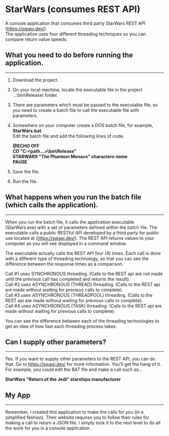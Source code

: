 # StarWars (consumes REST API)
A console application that consumes third party StarWars REST API (https://swapi.dev/)<br/>
The application uses four different threading techniques so you can compare return value speeds.
## What you need to do before running the application.
***
1. Download the project.
2. On your local machine, locate the executable file in the project ...\bin\Release\ folder.
3. There are parameters which must be passed to the executable file, so you need to create a batch file to call the executable file with parameters.
4. Somewhere on your computer create a DOS batch file, for example, <b>StarWars.bat</b>.<br/>
   Edit the batch file and add the following lines of code.

   <b>@ECHO OFF<br />
   CD "C:\<path...>\bin\Release\"<br />
   STARWARS "The Phantom Menace" characters name<br/>
   PAUSE</b>

5. Save the file.
6. Run the file.

## What happens when you run the batch file (which calls the application).
***
When you run the batch file, it calls the application executable (StarWars.exe) with a set of parameters defined within the batch file.
The executable calls a public RESTful API developed by a third party for public use located at (https://swapi.dev/).
The REST API returns values to your computer as you will see displayed in a command window.

The executable actually calls the REST API four (4) times.
Each call is done with a different type of threading technology, so that you can see the difference between the response times as a comparison.

Call #1 uses SYNCHRONOUS threading. (Calls to the REST api are not made until the previous call has completed and returns the result).<br />
Call #2 uses ASYNCHRONOUS (THREAD) threading. (Calls to the REST api are made without waiting for previous calls to complete).<br />
Call #3 uses ASYNCHRONOUS (THREADPOOL) threading. (Calls to the REST api are made without waiting for previous calls to complete).<br />
Call #4 uses ASYNCHRONOUS (TASK) threading. (Calls to the REST api are made without waiting for previous calls to complete).<br />

You can see the difference between each of the threading technologies to get an idea of how fast each threading process takes.

## Can I supply other parameters?
***
Yes. If you want to supply other parameters to the REST API, you can do that. Go to https://swapi.dev/ for more information. You'll get the hang of it.
For example, you could edit the BAT file and make a call such as...

<b>StarWars "Return of the Jedi" starships manufacturer</b>

## My App
***
Remember, I created this application to make the calls for you (in a simplified fashion).
Their website requires you to follow their rules for making a call to return a JSON file.
I simply took it to the next level to do all the work for you in a console application.
